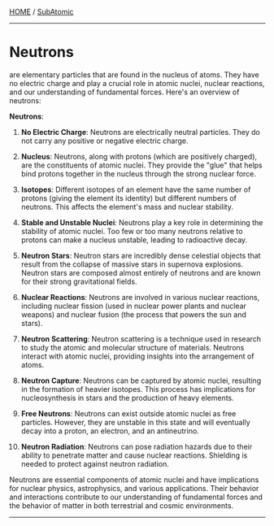 [HOME](/README.md) / [SubAtomic](/assets/docs/universe/subAtomic/readme.md)   

------------------------   

# Neutrons    

are elementary particles that are found in the nucleus of atoms. They have no electric charge and play a crucial role in atomic nuclei, nuclear reactions, and our understanding of fundamental forces. Here's an overview of neutrons:

**Neutrons**:

1. **No Electric Charge**: Neutrons are electrically neutral particles. They do not carry any positive or negative electric charge.

2. **Nucleus**: Neutrons, along with protons (which are positively charged), are the constituents of atomic nuclei. They provide the "glue" that helps bind protons together in the nucleus through the strong nuclear force.

3. **Isotopes**: Different isotopes of an element have the same number of protons (giving the element its identity) but different numbers of neutrons. This affects the element's mass and nuclear stability.

4. **Stable and Unstable Nuclei**: Neutrons play a key role in determining the stability of atomic nuclei. Too few or too many neutrons relative to protons can make a nucleus unstable, leading to radioactive decay.

5. **Neutron Stars**: Neutron stars are incredibly dense celestial objects that result from the collapse of massive stars in supernova explosions. Neutron stars are composed almost entirely of neutrons and are known for their strong gravitational fields.

6. **Nuclear Reactions**: Neutrons are involved in various nuclear reactions, including nuclear fission (used in nuclear power plants and nuclear weapons) and nuclear fusion (the process that powers the sun and stars).

7. **Neutron Scattering**: Neutron scattering is a technique used in research to study the atomic and molecular structure of materials. Neutrons interact with atomic nuclei, providing insights into the arrangement of atoms.

8. **Neutron Capture**: Neutrons can be captured by atomic nuclei, resulting in the formation of heavier isotopes. This process has implications for nucleosynthesis in stars and the production of heavy elements.

9. **Free Neutrons**: Neutrons can exist outside atomic nuclei as free particles. However, they are unstable in this state and will eventually decay into a proton, an electron, and an antineutrino.

10. **Neutron Radiation**: Neutrons can pose radiation hazards due to their ability to penetrate matter and cause nuclear reactions. Shielding is needed to protect against neutron radiation.

Neutrons are essential components of atomic nuclei and have implications for nuclear physics, astrophysics, and various applications. Their behavior and interactions contribute to our understanding of fundamental forces and the behavior of matter in both terrestrial and cosmic environments.       


---------------------------         




